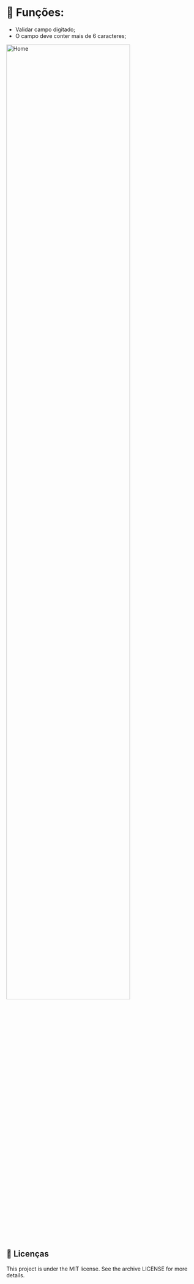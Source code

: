 # 🧐 Funções:

- Validar campo digitado;
- O campo deve conter mais de 6 caracteres; 

<img src="../validacao/github/theme2.png" alt="Home" width="80%" heigth="50px" align="center">

## 📝 Licenças
This project is under the MIT license. See the archive LICENSE for more details.
